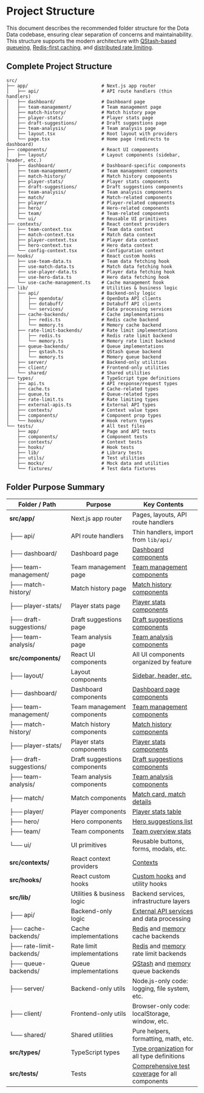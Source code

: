 # Project Structure

This document describes the recommended folder structure for the Dota Data codebase, ensuring clear separation of concerns and maintainability. This structure supports the modern architecture with [QStash-based queueing](./queueing-layer.md), [Redis-first caching](./caching-layer.md), and [distributed rate limiting](./rate-limiting-layer.md).

## Complete Project Structure

```
src/
├── app/                           # Next.js app router
│   ├── api/                       # API route handlers (thin handlers)
│   ├── dashboard/                 # Dashboard page
│   ├── team-management/           # Team management page
│   ├── match-history/             # Match history page
│   ├── player-stats/              # Player stats page
│   ├── draft-suggestions/         # Draft suggestions page
│   ├── team-analysis/             # Team analysis page
│   ├── layout.tsx                 # Root layout with providers
│   └── page.tsx                   # Home page (redirects to dashboard)
├── components/                    # React UI components
│   ├── layout/                    # Layout components (sidebar, header, etc.)
│   ├── dashboard/                 # Dashboard-specific components
│   ├── team-management/           # Team management components
│   ├── match-history/             # Match history components
│   ├── player-stats/              # Player stats components
│   ├── draft-suggestions/         # Draft suggestions components
│   ├── team-analysis/             # Team analysis components
│   ├── match/                     # Match-related components
│   ├── player/                    # Player-related components
│   ├── hero/                      # Hero-related components
│   ├── team/                      # Team-related components
│   └── ui/                        # Reusable UI primitives
├── contexts/                      # React context providers
│   ├── team-context.tsx           # Team data context
│   ├── match-context.tsx          # Match data context
│   ├── player-context.tsx         # Player data context
│   ├── hero-context.tsx           # Hero data context
│   └── config-context.tsx         # Configuration context
├── hooks/                         # React custom hooks
│   ├── use-team-data.ts           # Team data fetching hook
│   ├── use-match-data.ts          # Match data fetching hook
│   ├── use-player-data.ts         # Player data fetching hook
│   ├── use-hero-data.ts           # Hero data fetching hook
│   └── use-cache-management.ts    # Cache management hook
├── lib/                           # Utilities & business logic
│   ├── api/                       # Backend-only logic
│   │   ├── opendota/              # OpenDota API clients
│   │   ├── dotabuff/              # Dotabuff API clients
│   │   └── services/              # Data processing services
│   ├── cache-backends/            # Cache implementations
│   │   ├── redis.ts               # Redis cache backend
│   │   └── memory.ts              # Memory cache backend
│   ├── rate-limit-backends/       # Rate limit implementations
│   │   ├── redis.ts               # Redis rate limit backend
│   │   └── memory.ts              # Memory rate limit backend
│   ├── queue-backends/            # Queue implementations
│   │   ├── qstash.ts              # QStash queue backend
│   │   └── memory.ts              # Memory queue backend
│   ├── server/                    # Backend-only utilities
│   ├── client/                    # Frontend-only utilities
│   └── shared/                    # Shared utilities
├── types/                         # TypeScript type definitions
│   ├── api.ts                     # API response/request types
│   ├── cache.ts                   # Cache-related types
│   ├── queue.ts                   # Queue-related types
│   ├── rate-limit.ts              # Rate limiting types
│   ├── external-apis.ts           # External API types
│   ├── contexts/                  # Context value types
│   ├── components/                # Component prop types
│   └── hooks/                     # Hook return types
└── tests/                         # All test files
    ├── app/                       # Page and API tests
    ├── components/                # Component tests
    ├── contexts/                  # Context tests
    ├── hooks/                     # Hook tests
    ├── lib/                       # Library tests
    ├── utils/                     # Test utilities
    ├── mocks/                     # Mock data and utilities
    └── fixtures/                  # Test data fixtures
```

## Folder Purpose Summary

| Folder / Path                | Purpose | Key Contents |
|------------------------------|---------|--------------|
| **src/app/**                 | Next.js app router | Pages, layouts, API route handlers |
| ├── api/                     | API route handlers | Thin handlers, import from `lib/api/` |
| ├── dashboard/               | Dashboard page | [Dashboard components](./frontend-architecture.md#dashboard-page) |
| ├── team-management/         | Team management page | [Team management components](./frontend-architecture.md#team-management-page) |
| ├── match-history/           | Match history page | [Match history components](./frontend-architecture.md#match-history-page) |
| ├── player-stats/            | Player stats page | [Player stats components](./frontend-architecture.md#player-stats-page) |
| ├── draft-suggestions/       | Draft suggestions page | [Draft suggestions components](./frontend-architecture.md#draft-suggestions-page) |
| ├── team-analysis/           | Team analysis page | [Team analysis components](./frontend-architecture.md#team-analysis-page) |
| **src/components/**          | React UI components | All UI components organized by feature |
| ├── layout/                  | Layout components | [Sidebar, header, etc.](./frontend-architecture.md#layout-components) |
| ├── dashboard/               | Dashboard components | [Dashboard page components](./frontend-architecture.md#dashboard-page) |
| ├── team-management/         | Team management components | [Team management components](./frontend-architecture.md#team-management-page) |
| ├── match-history/           | Match history components | [Match history components](./frontend-architecture.md#match-history-page) |
| ├── player-stats/            | Player stats components | [Player stats components](./frontend-architecture.md#player-stats-page) |
| ├── draft-suggestions/       | Draft suggestions components | [Draft suggestions components](./frontend-architecture.md#draft-suggestions-page) |
| ├── team-analysis/           | Team analysis components | [Team analysis components](./frontend-architecture.md#team-analysis-page) |
| ├── match/                   | Match components | [Match card, match details](./frontend-architecture.md#match-card) |
| ├── player/                  | Player components | [Player stats table](./frontend-architecture.md#player-stats-table) |
| ├── hero/                    | Hero components | [Hero suggestions list](./frontend-architecture.md#hero-suggestions-list) |
| ├── team/                    | Team components | [Team overview stats](./frontend-architecture.md#team-overview-stats) |
| └── ui/                      | UI primitives | Reusable buttons, forms, modals, etc. |
| **src/contexts/**            | React context providers | [Contexts](./frontend-architecture.md#contexts) |
| **src/hooks/**               | React custom hooks | [Custom hooks](./frontend-architecture.md#custom-hooks) and utility hooks |
| **src/lib/**                 | Utilities & business logic | Backend services, infrastructure layers |
| ├── api/                     | Backend-only logic | [External API services](./frontend-architecture.md#external-api-services) and data processing |
| ├── cache-backends/          | Cache implementations | [Redis](./caching-layer.md) and [memory](./caching-layer.md) cache backends |
| ├── rate-limit-backends/     | Rate limit implementations | [Redis](./rate-limiting-layer.md) and [memory](./rate-limiting-layer.md) rate limit backends |
| ├── queue-backends/          | Queue implementations | [QStash](./queueing-layer.md) and [memory](./queueing-layer.md) queue backends |
| ├── server/                  | Backend-only utils | Node.js-only code: logging, file system, etc. |
| ├── client/                  | Frontend-only utils | Browser-only code: localStorage, window, etc. |
| └── shared/                  | Shared utilities | Pure helpers, formatting, math, etc. |
| **src/types/**               | TypeScript types | [Type organization](./type-organization.md) for all type definitions |
| **src/tests/**               | Tests | [Comprehensive test coverage](./frontend-architecture.md#testing-and-quality-assurance) for all components | 